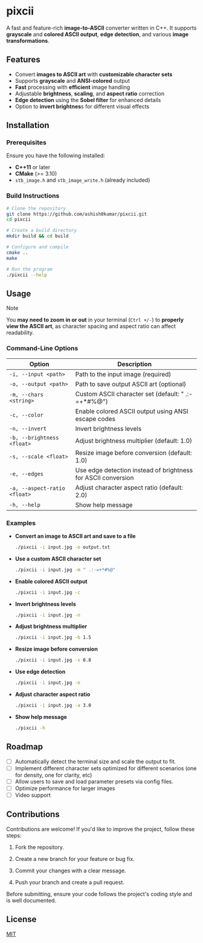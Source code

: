 # pixcii

A fast and feature-rich **image-to-ASCII** converter written in C++.
It supports **grayscale** and **colored ASCII output**, **edge detection**, and
various **image transformations**.

## Features

- Convert **images to ASCII art** with **customizable character sets**
- Supports **grayscale** and **ANSI-colored** output
- **Fast** processing with **efficient** image handling
- Adjustable **brightness**, **scaling**, and **aspect ratio** correction
- **Edge detection** using the **Sobel filter** for enhanced details
- Option to **invert brightnes**s for different visual effects

## Installation

### Prerequisites

Ensure you have the following installed:

- **C++11** or later
- **CMake** (>= 3.10)
- `stb_image.h` and `stb_image_write.h` (already included)

### Build Instructions

```sh
# Clone the repository
git clone https://github.com/ashish0kumar/pixcii.git
cd pixcii

# Create a build directory
mkdir build && cd build

# Configure and compile
cmake ..
make

# Run the program
./pixcii --help
```

## Usage

> [!NOTE]
> You **may need to zoom in or out** in your terminal (`Ctrl +/-`) to **properly view the ASCII art**, as character spacing and aspect ratio can affect readability.

### Command-Line Options

| Option                       | Description                                                   |
| ---------------------------- | ------------------------------------------------------------- |
| `-i, --input <path>`         | Path to the input image (required)                            |
| `-o, --output <path>`        | Path to save output ASCII art (optional)                      |
| `-m, --chars <string>`       | Custom ASCII character set (default: " .:-=+*#%@")            |
| `-c, --color`                | Enable colored ASCII output using ANSI escape codes           |
| `-n, --invert`               | Invert brightness levels                                      |
| `-b, --brightness <float>`   | Adjust brightness multiplier (default: 1.0)                   |
| `-s, --scale <float>`        | Resize image before conversion (default: 1.0)                 |
| `-e, --edges`                | Use edge detection instead of brightness for ASCII conversion |
| `-a, --aspect-ratio <float>` | Adjust character aspect ratio (default: 2.0)                  |
| `-h, --help`                 | Show help message                                             |

### Examples

- **Convert an image to ASCII art and save to a file**

  ```sh
  ./pixcii -i input.jpg -o output.txt
  ```

- **Use a custom ASCII character set**

  ```sh
  ./pixcii -i input.jpg -m " .:-=+*#%@"
  ```

- **Enable colored ASCII output**

  ```sh
  ./pixcii -i input.jpg -c
  ```

- **Invert brightness levels**

  ```sh
  ./pixcii -i input.jpg -n
  ```

- **Adjust brightness multiplier**

  ```sh
  ./pixcii -i input.jpg -b 1.5
  ```

- **Resize image before conversion**

  ```sh
  ./pixcii -i input.jpg -s 0.8
  ```

- **Use edge detection**

  ```sh
  ./pixcii -i input.jpg -e
  ```

- **Adjust character aspect ratio**

  ```sh
  ./pixcii -i input.jpg -a 3.0
  ```

- **Show help message**

  ```sh
  ./pixcii -h
  ```

## Roadmap

- [ ] Automatically detect the terminal size and scale the output to fit.
- [ ] Implement different character sets optimized for different scenarios (one for density, one for clarity, etc)
- [ ] Allow users to save and load parameter presets via config files.
- [ ] Optimize performance for larger images
- [ ] Video support

## Contributions

Contributions are welcome! If you'd like to improve the project, follow these steps:

1. Fork the repository.

2. Create a new branch for your feature or bug fix.

3. Commit your changes with a clear message.

4. Push your branch and create a pull request.

Before submitting, ensure your code follows the project's coding style and is well documented.

## License

[MIT](LICENSE)